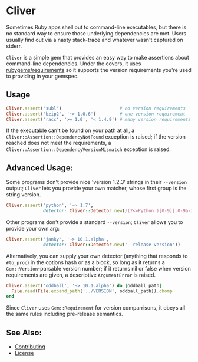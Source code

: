 # Cliver

Sometimes Ruby apps shell out to command-line executables, but there is no
standard way to ensure those underlying dependencies are met. Users usually
find out via a nasty stack-trace and whatever wasn't captured on stderr.

`Cliver` is a simple gem that provides an easy way to make assertions about
command-line dependencies. Under the covers, it uses [rubygems/requirements][]
so it supports the version requirements you're used to providing in your
gemspec.

## Usage

```ruby
Cliver.assert('subl')                      # no version requirements
Cliver.assert('bzip2', '~> 1.0.6')         # one version requirement
Cliver.assert('racc', '>= 1.0', '< 1.4.9') # many version requirements
```

If the executable can't be found on your path at all, a 
`Cliver::Assertion::DependencyNotFound` exception is raised; if the version
reached does not meet the requirements, a `Cliver::Assertion::DependencyVersionMismatch`
exception is raised.

## Advanced Usage:

Some programs don't provide nice 'version 1.2.3' strings in their `--version`
output; `Cliver` lets you provide your own matcher, whose first group is the
string version.

```ruby
Cliver.assert('python', '~> 1.7',
              detector: Cliver::Detector.new(/(?<=Python )[0-9][.0-9a-z]+/))
```

Other programs don't provide a standard `--version`; `Cliver` allows you to
provide your own arg:

```ruby
Cliver.assert('janky', '~> 10.1.alpha',
              detector: Cliver::Detector.new('--release-version'))
```

Alternatively, you can supply your own detector (anything that responds to
`#to_proc`) in the options hash or as a block, so long as it returns a
`Gem::Version`-parsable version number; if it returns nil or false when
version requirements are given, a descriptive `ArgumentError` is raised.

```ruby
Cliver.assert('oddball', '~> 10.1.alpha') do |oddball_path|
  File.read(File.expand_path('../VERSION', oddball_path)).chomp
end
```

Since `Cliver` uses `Gem::Requirement` for version comparrisons, it obeys all
the same rules including pre-release semantics.

## See Also:

 - [Contributing](CONTRIBUTING.md)
 - [License](LICENSE.txt)


[rubygems/requirements]: https://github.com/rubygems/rubygems/blob/master/lib/rubygems/requirement.rb
